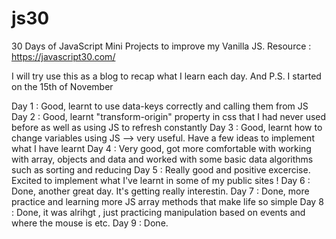 # js30

30 Days of JavaScript Mini Projects to improve my Vanilla JS. Resource : https://javascript30.com/

I will try use this as a blog to recap what I learn each day. And P.S. I started on the 15th of November

Day 1 : Good, learnt to use data-keys correctly and calling them from JS
Day 2 : Good, learnt "transform-origin" property in css that I had never used before as well as using JS to refresh constantly
Day 3 : Good, learnt how to change variables using JS --> very useful. Have a few ideas to implement what I have learnt
Day 4 : Very good, got more comfortable with working with array, objects and data and worked with some basic data algorithms such as sorting and reducing
Day 5 : Really good and positive excercise. Excited to implement what I've learnt in some of my public sites !
Day 6 : Done, another great day. It's getting really interestin.
Day 7 : Done, more practice and learning more JS array methods that make life so simple
Day 8 : Done, it was alrihgt , just practicing manipulation based on events and where the mouse is etc.
Day 9 : Done.
